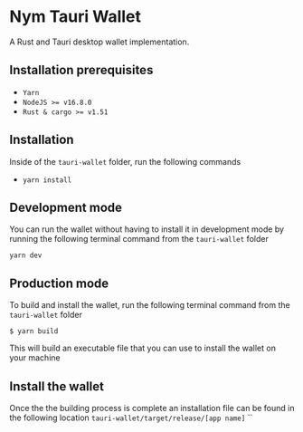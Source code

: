 <!--
Copyright 2020 - Nym Technologies SA <contact@nymtech.net>
SPDX-License-Identifier: Apache-2.0
-->

# Nym Tauri Wallet

A Rust and Tauri desktop wallet implementation.

## Installation prerequisites

- `Yarn`
- `NodeJS >= v16.8.0`
- `Rust & cargo >= v1.51`

## Installation

Inside of the `tauri-wallet` folder, run the following commands

- `yarn install`

## Development mode

You can run the wallet without having to install it in development mode by running the following terminal command from the `tauri-wallet` folder

`yarn dev`

## Production mode

To build and install the wallet, run the following terminal command from the `tauri-wallet` folder

`$ yarn build`

This will build an executable file that you can use to install the wallet on your machine

## Install the wallet

Once the the building process is complete an installation file can be found in the following location `tauri-wallet/target/release/[app name]`
``

